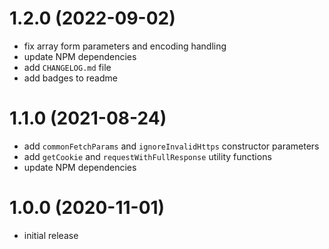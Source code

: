 # 1.2.0 (2022-09-02)

- fix array form parameters and encoding handling
- update NPM dependencies
- add `CHANGELOG.md` file
- add badges to readme

# 1.1.0 (2021-08-24)

- add `commonFetchParams` and `ignoreInvalidHttps` constructor parameters
- add `getCookie` and `requestWithFullResponse` utility functions
- update NPM dependencies

# 1.0.0 (2020-11-01)

- initial release
